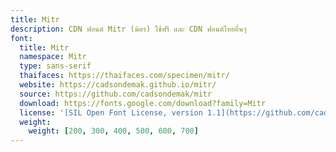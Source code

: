 ```yaml
---
title: Mitr
description: CDN ฟอนต์ Mitr (มิตร) ใช้ฟรี และ CDN ฟอนต์ไทยอื่นๆ
font:
  title: Mitr
  namespace: Mitr
  type: sans-serif
  thaifaces: https://thaifaces.com/specimen/mitr/
  website: https://cadsondemak.github.io/mitr/
  source: https://github.com/cadsondemak/mitr
  download: https://fonts.google.com/download?family=Mitr
  license: '[SIL Open Font License, version 1.1](https://github.com/cadsondemak/mitr/blob/master/OFL)'
  weight:
    weight: [200, 300, 400, 500, 600, 700]
---
```


<div></div>
